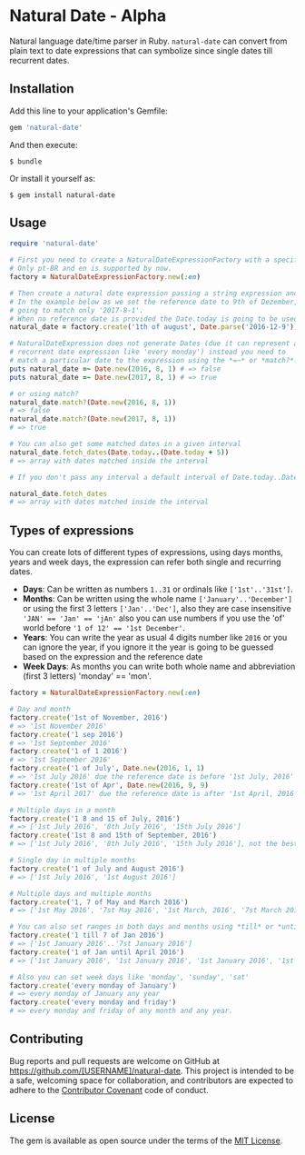 # Natural Date - Alpha

Natural language date/time parser in Ruby. `natural-date` can convert from plain text to date expressions that can 
symbolize since single dates till recurrent dates.

## Installation

Add this line to your application's Gemfile:

```ruby
gem 'natural-date'
```

And then execute:

    $ bundle

Or install it yourself as:

    $ gem install natural-date

## Usage

```ruby
require 'natural-date'

# First you need to create a NaturalDateExpressionFactory with a specific locale.
# Only pt-BR and en is supported by now.
factory = NaturalDateExpressionFactory.new(:en)

# Then create a natural date expression passing a string expression and a reference date.
# In the example below as we set the reference date to 9th of Dezember, 2016 the natural_date is
# going to match only '2017-8-1'.
# When no reference date is provided the Date.today is going to be used.
natural_date = factory.create('1th of august', Date.parse('2016-12-9'))

# NaturalDateExpression does not generate Dates (due it can represent a 
# recurrent date expression like 'every monday') instead you need to 
# match a particular date to the expression using the *=~* or *match?*.
puts natural_date =~ Date.new(2016, 8, 1) # => false
puts natural_date =~ Date.new(2017, 8, 1) # => true 

# or using match?
natural_date.match?(Date.new(2016, 8, 1))
# => false
natural_date.match?(Date.new(2017, 8, 1))
# => true

# You can also get some matched dates in a given interval
natural_date.fetch_dates(Date.today..(Date.today + 5))
# => array with dates matched inside the interval

# If you don't pass any interval a default interval of Date.today..Date.today + 365 will be given

natural_date.fetch_dates
# => array with dates matched inside the interval
```

## Types of expressions

You can create lots of different types of expressions, using days months, years and week days, the expression can 
refer both single and recurring dates.

  - **Days**: Can be written as numbers `1..31` or ordinals like `['1st'..'31st']`.
  - **Months**: Can be written using the whole name `['January'..'December']` or using the first 3 letters `['Jan'..'Dec']`, also they are case insensitive `'JAN' == 'Jan' == 'jAn'` also you can use numbers if you use the 'of' world before `'1 of 12' == '1st December'`.
  - **Years**: You can write the year as usual 4 digits number like `2016` or you can ignore the year, if you ignore it the year is going to be guessed based on the expression and the reference date
  - **Week Days**: As months you can write both whole name and abbreviation (first 3 letters) 'monday' == 'mon'.

```ruby
factory = NaturalDateExpressionFactory.new(:en)

# Day and month
factory.create('1st of November, 2016')
# => '1st November 2016'
factory.create('1 sep 2016')
# => '1st September 2016'
factory.create('1 of 1 2016')
# => '1st September 2016'
factory.create('1 of July', Date.new(2016, 1, 1)
# => '1st July 2016' due the reference date is before '1st July, 2016'
factory.create('1st of Apr', Date.new(2016, 9, 9)
# => '1st April 2017' due the reference date is after '1st April, 2016'

# Multiple days in a month
factory.create('1 8 and 15 of July, 2016')
# => ['1st July 2016', '8th July 2016', '15th July 2016']
factory.create('1st 8 and 15th of September, 2016')
# => ['1st July 2016', '8th July 2016', '15th July 2016'], not the best consistency but still ok

# Single day in multiple months
factory.create('1 of July and August 2016')
# => ['1st July 2016', '1st August 2016']

# Multiple days and multiple months
factory.create('1, 7 of May and March 2016')
# => ['1st May 2016', '7st May 2016', '1st March, 2016', '7st March 2016']

# You can also set ranges in both days and months using *till* or *until*
factory.create('1 till 7 of Jan 2016')
# => ['1st January 2016'..'7st January 2016']
factory.create('1 of Jan until April 2016')
# => ['1st January 2016', '1st January 2016', '1st January 2016', '1st January 2016']

# Also you can set week days like 'monday', 'sunday', 'sat'
factory.create('every monday of January')
# => every monday of January any year
factory.create('every monday and friday')
# => every monday and friday of any month and any year.
```

## Contributing

Bug reports and pull requests are welcome on GitHub at https://github.com/[USERNAME]/natural-date. This project is intended to be a safe, welcoming space for collaboration, and contributors are expected to adhere to the [Contributor Covenant](http://contributor-covenant.org) code of conduct.

## License

The gem is available as open source under the terms of the [MIT License](http://opensource.org/licenses/MIT).
